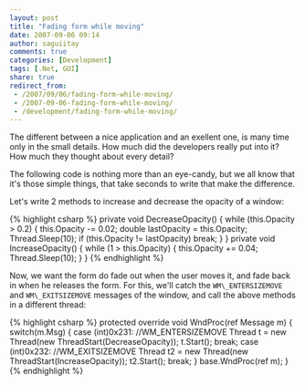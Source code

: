 ```yaml
---
layout: post
title: "Fading form while moving"
date: 2007-09-06 09:14
author: saguiitay
comments: true
categories: [Development]
tags: [.Net, GUI]
share: true
redirect_from:
 - /2007/09/06/fading-form-while-moving/
 - /2007-09-06-fading-form-while-moving/
 - /development/fading-form-while-moving/
---
```

The different between a nice application and an exellent one, is many time only in the small details. 
How much did the developers really put into it? How much they thought about every detail? 

The following code is nothing more than an eye-candy, but we all know that it's those simple things, 
that take seconds to write that make the difference.

Let's write 2 methods to increase and decrease the opacity of a window:

{% highlight csharp %}
private void DecreaseOpacity()
{
    while (this.Opacity > 0.2)
    {
        this.Opacity -= 0.02;
        double lastOpacity = this.Opacity;
        Thread.Sleep(10);
        if (this.Opacity != lastOpacity)
            break;
    }
}
private void IncreaseOpacity()
{
    while (1 > this.Opacity)
    {
        this.Opacity += 0.04;
        Thread.Sleep(10);
    }
}
{% endhighlight %}

Now, we want the form do fade out when the user moves it, and fade back in when he releases the form.
For this, we'll catch the `WM\_ENTERSIZEMOVE` and `WM\_EXITSIZEMOVE` messages of the window, and call 
the above methods in a different thread:

{% highlight csharp %}
protected override void WndProc(ref Message m)
{
    switch(m.Msg)
    {
        case (int)0x231: //WM_ENTERSIZEMOVE
            Thread t = new Thread(new ThreadStart(DecreaseOpacity));
            t.Start();
            break;
        case (int)0x232: //WM_EXITSIZEMOVE
            Thread t2 = new Thread(new ThreadStart(IncreaseOpacity));
            t2.Start();
            break;
    }
    base.WndProc(ref m);
}
{% endhighlight %}


